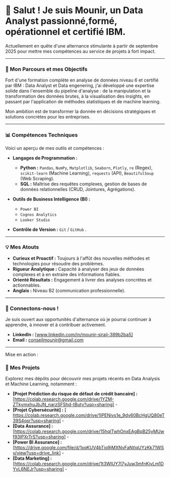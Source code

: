 # 👋 Salut ! Je suis Mounir, un Data Analyst passionné,formé, opérationnel et certifié IBM.

Actuellement en quête d'une alternance stimulante à partir de septembre 2025 pour mettre mes compétences au service de projets à fort impact.

---

### 🚀 Mon Parcours et mes Objectifs

Fort d'une formation complète en analyse de données niveau 6 et certifié par IBM : Data Analyst et Data engenering, j'ai développé une expertise solide dans l'ensemble du pipeline d'analyse : de la manipulation et la transformation des données brutes, à la visualisation des insights, en passant par l'application de méthodes statistiques et de machine learning.

Mon ambition est de transformer la donnée en décisions stratégiques et solutions concrètes pour les entreprises.

---

### 📊 Compétences Techniques

Voici un aperçu de mes outils et compétences :

* **Langages de Programmation :**
    * **Python :** `Pandas`, `NumPy`, `Matplotlib`, `Seaborn`, `Plotly`, `re` (Regex), `scikit-learn` (Machine Learning), `requests` (API), `BeautifulSoup` (Web Scraping).
    * **SQL :** Maîtrise des requêtes complexes, gestion de bases de données relationnelles (CRUD, Jointures, Agrégations).

* **Outils de Business Intelligence (BI) :**
    * `Power BI`
    * `Cognos Analytics`
    * `Looker Studio`

* **Contrôle de Version :** `Git` / `GitHub` .

---

### 💡 Mes Atouts

* **Curieux et Proactif :** Toujours à l'affût des nouvelles méthodes et technologies pour résoudre des problèmes.
* **Rigueur Analytique :** Capacité à analyser des jeux de données complexes et à en extraire des informations fiables.
* **Orienté Résultats :** Engagement à livrer des analyses concrètes et actionnables.
* **Anglais :** Niveau B2 (communication professionnelle).

---

### 🤝 Connectons-nous !

Je suis ouvert aux opportunités d'alternance où je pourrai continuer à apprendre, à innover et à contribuer activement.

* **LinkedIn :** [www.linkedin.com/in/mounir-siraji-389b2ba5]
* **Email :** conseilmounir@gmail.com

---

Mise en action : 

### 📂 Mes Projets

Explorez mes dépôts pour découvrir mes projets récents en Data Analysis et Machine Learning, notamment :

* **[Projet Prédiction du risque de défaut de crédit bancaire] :** [https://colab.research.google.com/drive/1YZM-ZTkymxhuJbJN_narzSFShd-tButy?usp=sharing] - 
* **[Projet Cybersécurité] :** [ https://colab.research.google.com/drive/1lPENivs1e_9dv60BcHgUQ80eT39S4qsr?usp=sharing] -
* **[Data Assurance] :** [https://colab.research.google.com/drive/15hqITwhOnxEAgBpB25yMUwf93IPXrTrS?usp=sharing] -
* **[Power BI Assurance] :**[https://drive.google.com/file/d/1xqKUV4bTiq9jMXNvFaNtIqUYzKk71WSv/view?usp=drive_link] -
* **[Data Marketing] :**[https://colab.research.google.com/drive/1t3WlUY7l7yJuw3mfnKjvLm1DYvL6NEJr?usp=sharing] -
